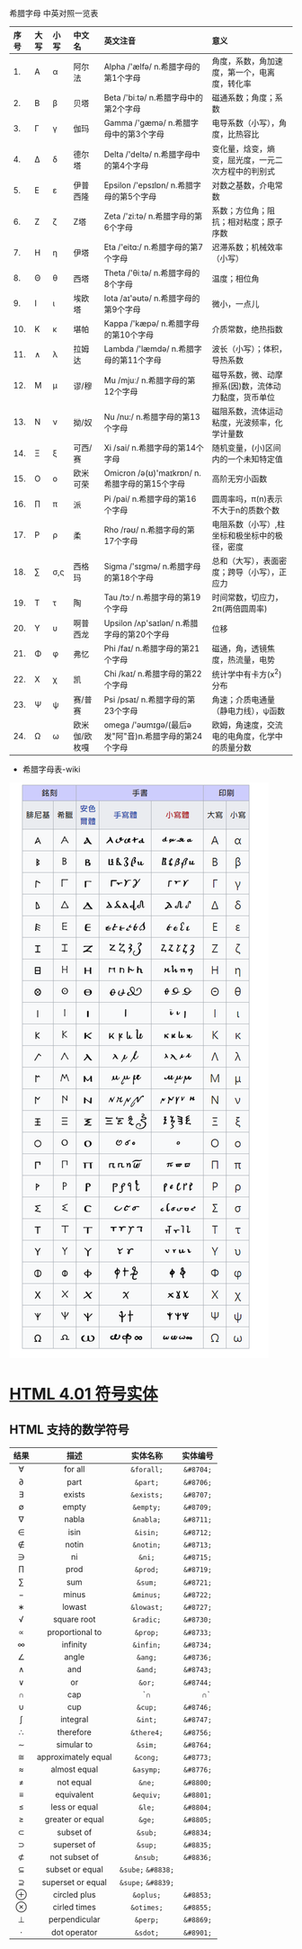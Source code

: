 希腊字母 中英对照一览表  

|序号| 大写  | 小写 | 中文名 | 英文注音 | 意义 |
|:---|:---|:---|:-------|:----------|:----------|
|1. | A | α   |  阿尔法     |    Alpha /'ælfə/ n.希腊字母的第1个字母       |    角度，系数，角加速度，第一个，电离度，转化率|
|2. | B | β   |  贝塔      |    Beta /'biːtə/ n.希腊字母中的第2个字母      |    磁通系数；角度；系数|
|3. | Γ | γ   |  伽玛      |    Gamma /'gæmə/ n.希腊字母中的第3个字母      |    电导系数（小写），角度，比热容比|
|4. | Δ | δ   | 德尔塔      |   Delta /'deltə/ n.希腊字母中的第4个字母     |    变化量，焓变，熵变，屈光度，一元二次方程中的判别式|
|5. | Ε | ε   | 伊普西隆    |    Epsilon /'epsɪlɒn/ n.希腊字母的第5个字母  |    对数之基数，介电常数|
|6. | Ζ | ζ   | Z塔        |    Zeta /'ziːtə/ n.希腊字母的第6个字母       |    系数；方位角；阻抗；相对粘度；原子序数  |
|7. | Η | η   | 伊塔       |    Eta /'eitɑ:/  n.希腊字母的第7个字母        |   迟滞系数；机械效率（小写） |
|8. | Θ | θ   | 西塔       |    Theta /'θiːtə/ n.希腊字母的8个字母        |    温度；相位角  |
|9. | Ι | ι   | 埃欧塔     |    Iota /aɪ'əʊtə/ n.希腊字母的第9个字母       |    微小，一点儿 |
|10.| Κ | κ   | 堪帕       |    Kappa /'kæpə/  n.希腊字母的第10个字母     |    介质常数，绝热指数  |
|11.| ∧| λ   | 拉姆达      |    Lambda /'læmdə/ n.希腊字母的第11个字母    |    波长（小写）；体积，导热系数   |
|12.| Μ | μ   | 谬/穆      |    Mu /mjuː/   n.希腊字母的第12个字母        |    磁导系数，微、动摩擦系(因)数，流体动力黏度，货币单位 |
|13.| Ν | ν   | 拗/奴      |    Nu /nu:/   n.希腊字母的第13个字母         |    磁阻系数，流体运动粘度，光波频率，化学计量数 |
|14.| Ξ | ξ   | 可西/赛    |    Xi /sai/  n.希腊字母的第14个字母           |    随机变量，(小)区间内的一个未知特定值 |
|15.| Ο | ο   | 欧米可荣    |   Omicron /ə(ʊ)'maɪkrɒn/ n.希腊字母的第15个字母 | 高阶无穷小函数|
|16.| ∏ | π   | 派         |    Pi /pai/  n.希腊字母的第16个字母           |   圆周率吗，π(n)表示不大于n的质数个数  |
|17.| Ρ | ρ   | 柔         |    Rho /rəʊ/ n.希腊字母的第17个字母           |   电阻系数（小写）,柱坐标和极坐标中的极径，密度|
|18.| ∑ | σ,ς | 西格玛      |   Sigma /'sɪgmə/ n.希腊字母的第18个字母       |   总和（大写），表面密度；跨导（小写），正应力|
|19.| Τ | τ   | 陶         |   Tau /tɔː/ n.希腊字母的第19个字母            |    时间常数，切应力，2π(两倍圆周率)|
|20.| Υ | υ   | 啊普西龙    |   Upsilon /ʌp'saɪlən/ n.希腊字母的第20个字母  |    位移  |
|21.| Φ | φ   | 弗忆       |   Phi /faɪ/  n.希腊字母的第21个字母           |    磁通，角，透镜焦度，热流量，电势  |
|22.| Χ | χ   | 凯         |   Chi /kaɪ/ n.希腊字母的第22个字母            |    统计学中有卡方(x<sup>2</sup>)分布  |
|23.| Ψ | ψ   | 赛/普赛     |   Psi /psaɪ/ n.希腊字母的第23个字母          |    角速；介质电通量（静电力线），ψ函数|
|24.| Ω | ω   |欧米伽/欧枚嘎 |  omega /'əʊmɪgə/(最后ə发"阿"音)n.希腊字母的第24个字母 | 欧姆，角速度，交流电的电角度，化学中的质量分数  |

- 希腊字母表-wiki
<img src="../希腊字母表.png">


# [HTML 4.01 符号实体](http://www.w3school.com.cn/tags/html_ref_symbols.html)

## HTML 支持的数学符号
| 结果 | 描述 | 实体名称 |	实体编号 |
|:---:|:---:|:---:|:---:|
|∀	|for all|	`&forall;`|   `&#8704;`|
|∂	|part|	    `&part;`|	`&#8706;`|
|∃	|exists|	`&exists;`|	`&#8707;`|
|∅	|empty|	    `&empty;`|	`&#8709;`|
|∇	|nabla|	    `&nabla;`|	`&#8711;`|
|∈	|isin|	    `&isin;`|	`&#8712;`|
|∉	|notin|	    `&notin;`|	`&#8713;`|
|∋	|ni|	    `&ni;`|	`&#8715;`|
|∏	|prod|	    `&prod;`|	`&#8719;`|
|∑	|sum|	    `&sum;`|	`&#8721;`|
|−	|minus|	    `&minus;`| `&#8722;`|
|∗	|lowast|	`&lowast;`|	`&#8727;`|
|√	|square root|	`&radic;`|	`&#8730;`|
|∝	|proportional to|	`&prop;`|	`&#8733;`|
|∞	|infinity|	`&infin;`|	`&#8734;`|
|∠	|angle|	    `&ang;`|	`&#8736;`|
|∧	|and|	    `&and;`|	`&#8743;`|
|∨	|or|	    `&or;`|	`&#8744;`|
|∩	|cap|	    `&cap;|`	`&#8745;`|
|∪	|cup|	    `&cup;`|	`&#8746;`|
|∫	|integral|	`&int;`|	`&#8747;`|
|∴	|therefore|	`&there4;`|	`&#8756;`|
|∼	|simular to|	`&sim;`|	`&#8764;`|
|≅	|approximately equal|	`&cong;`|	`&#8773;`|
|≈	|almost equal|	`&asymp;`|	`&#8776;`|
|≠	|not equal|	    `&ne;`|	`&#8800;`|
|≡	|equivalent|	`&equiv;`|	`&#8801;`|
|≤	|less or equal|	`&le;`|	`&#8804;`|
|≥	|greater or equal|	`&ge;`|	`&#8805;`|
|⊂	|subset of|	    `&sub;`|	`&#8834;`|
|⊃	|superset of|	`&sup;`|	`&#8835;`|
|⊄	|not subset of|	`&nsub;`	|`&#8836;`|
|⊆	|subset or equal|	`&sube;`	`&#8838;`|
|⊇	|superset or equal|	`&supe;`	`&#8839;`|
|⊕	|circled plus|	`&oplus;`|	`&#8853;`|
|⊗	|cirled times|	`&otimes;`|	`&#8855;`|
|⊥	|perpendicular|	`&perp;`|	`&#8869;`|
|⋅	|dot operator|	`&sdot;`|	`&#8901;`|


